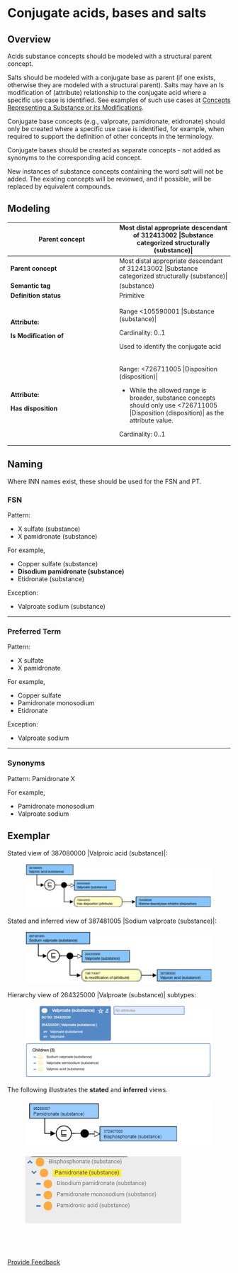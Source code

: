 # Conjugate acids, bases and salts

## Overview

Acids substance concepts should be modeled with a structural parent concept.

Salts should be modeled with a conjugate base as parent (if one exists, otherwise they are modeled with a structural parent). Salts may have an Is modification of (attribute) relationship to the conjugate acid where a specific use case is identified. See examples of such use cases at [Concepts Representing a Substance or its Modifications](../guidelines-for-substance-hierarchy-grouper-concepts/concepts-representing-a-substance-or-its-modifications.md).

Conjugate base concepts (e.g., valproate, pamidronate, etidronate) should only be created where a specific use case is identified, for example, when required to support the definition of other concepts in the terminology.

Conjugate bases should be created as separate concepts - not added as synonyms to the corresponding acid concept.

New instances of substance concepts containing the word _salt_ will not be added. The existing concepts will be reviewed, and if possible, will be replaced by equivalent compounds.

## Modeling

<table data-header-hidden><thead><tr><th width="231.39453125">Parent concept</th><th>Most distal appropriate descendant of 312413002 |Substance categorized structurally (substance)|</th></tr></thead><tbody><tr><td><strong>Parent concept</strong></td><td>Most distal appropriate descendant of 312413002 |Substance categorized structurally (substance)|</td></tr><tr><td><strong>Semantic tag</strong></td><td>(substance)</td></tr><tr><td><strong>Definition status</strong></td><td>Primitive</td></tr><tr><td><p><strong>Attribute:</strong> </p><p><strong>Is Modification of</strong></p></td><td><p>Range  &#x3C;105590001 |Substance (substance)|</p><p>Cardinality: 0..1</p><p>Used to identify the conjugate acid</p></td></tr><tr><td><p><strong>Attribute:</strong> </p><p><strong>Has disposition</strong></p></td><td><p>Range:  &#x3C;726711005 |Disposition (disposition)|</p><ul><li>While the allowed range is broader, substance concepts should only use &#x3C;726711005 |Disposition (disposition)| as the attribute value.</li></ul><p>Cardinality: 0..1</p></td></tr></tbody></table>

## Naming

Where INN names exist, these should be used for the FSN and PT.

### FSN

Pattern:

* X sulfate (substance)
* X pamidronate (substance)

For example,

* Copper sulfate (substance)
* **Disodium pamidronate (substance)**
* Etidronate (substance)

Exception:

* Valproate sodium (substance)

***

### Preferred Term

Pattern:

* X sulfate
* X pamidronate

For example,

* Copper sulfate
* Pamidronate monosodium
* Etidronate

Exception:

* Valproate sodium

***

### Synonyms

Pattern: Pamidronate X

For example,

* Pamidronate monosodium
* Valproate sodium

## Exemplar

Stated view of 387080000 |Valproic acid (substance)|:

<figure><img src="../../../../../../.gitbook/assets/image (133).png" alt=""><figcaption></figcaption></figure>

Stated and inferred view of 387481005 |Sodium valproate (substance)|:

<figure><img src="../../../../../../.gitbook/assets/image (134).png" alt=""><figcaption></figcaption></figure>

Hierarchy view of 264325000 |Valproate (substance)| subtypes:

<figure><img src="../../../../../../.gitbook/assets/image (135).png" alt=""><figcaption></figcaption></figure>

The following illustrates the **stated** and **inferred** views.

<div align="left"><figure><img src="../../../../../../.gitbook/assets/image (136).png" alt=""><figcaption></figcaption></figure></div>

<div align="left"><figure><img src="../../../../../../.gitbook/assets/image (137).png" alt=""><figcaption></figcaption></figure></div>

<figure><img src="../../../../../../authoring/substance/images/174691578.png" alt=""><figcaption></figcaption></figure>

<figure><img src="../../../../../../authoring/substance/images/174691579.png" alt=""><figcaption></figcaption></figure>







<a href="https://docs.google.com/forms/d/e/1FAIpQLScTmbZIf0UEQwYDkY27EEWBkaiYkHSbR0_9DmFrMLXoQLyL7Q/viewform?usp=pp_url&entry.1767247133=SCT+Editorial+Guide&entry.670899847=Conjugate%20acids%2C%20bases%20and%20salts" class="button primary">Provide Feedback</a>

